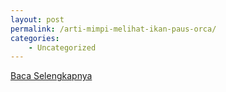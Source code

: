```yaml
---
layout: post
permalink: /arti-mimpi-melihat-ikan-paus-orca/
categories:
    - Uncategorized
---
```


[Baca Selengkapnya](/03)